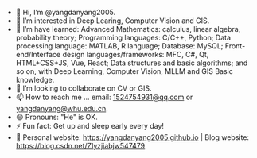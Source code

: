 - 👋 Hi, I’m @yangdanyang2005.
- 👀 I’m interested in Deep Learing, Computer Vision and GIS.
- 🌱 I’m have learned: Advanced Mathematics: calculus, linear algebra, probability theory; Programming languages: C/C++, Python; Data processing language: MATLAB, R language; Database: MySQL; Front-end/Interface design languages/frameworks: MFC, C#, Qt, HTML+CSS+JS, Vue, React; Data structures and basic algorithms; and so on, with Deep Learning, Computer Vision, MLLM and GIS Basic knowledge.
- 💞️ I’m looking to collaborate on CV or GIS.
- 📫 How to reach me ... email: 1524754931@qq.com or yangdanyang@whu.edu.cn.
- 😄 Pronouns: "He" is OK.
- ⚡ Fun fact: Get up and sleep early every day!
- 📑 Personal website: https://yangdanyang2005.github.io | Blog website: https://blog.csdn.net/Zlyzjiabjw547479

<!---
yangdanyang2005/烟锁池塘柳 is a ✨ special ✨ repository because its `README.md` (this file) appears on your GitHub profile.
You can click the Preview link to take a look at your changes.
--->
